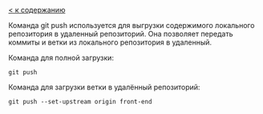 [< к содержанию](../../../)

Команда git push используется для выгрузки содержимого локального репозитория в удаленный репозиторий. Она позволяет передать коммиты и ветки из локального репозитория в удаленный.


Команда для полной загрузки:
```
git push
```

Команда для загрузки ветки в удалённый репозиторий:
```
git push --set-upstream origin front-end
```